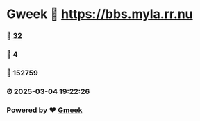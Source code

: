 # Gweek :link: https://bbs.myla.rr.nu 
### :page_facing_up: [32](https://bbs.myla.rr.nu/tag.html) 
### :speech_balloon: 4 
### :hibiscus: 152759 
### :alarm_clock: 2025-03-04 19:22:26 
### Powered by :heart: [Gmeek](https://github.com/Meekdai/Gmeek)
